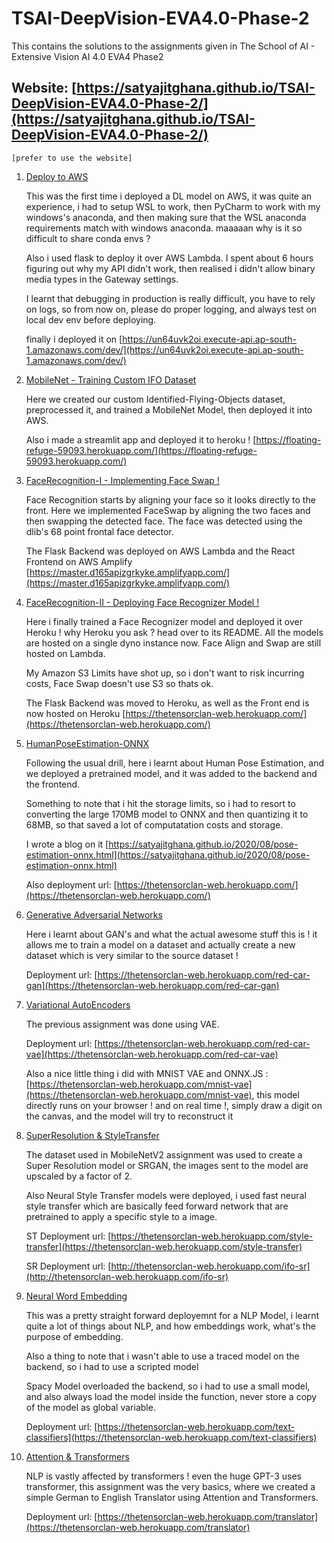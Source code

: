 # TSAI-DeepVision-EVA4.0-Phase-2

This contains the solutions to the assignments given in The School of AI - Extensive Vision AI 4.0 EVA4 Phase2

## Website: [https://satyajitghana.github.io/TSAI-DeepVision-EVA4.0-Phase-2/](https://satyajitghana.github.io/TSAI-DeepVision-EVA4.0-Phase-2/)

`[prefer to use the website]`

1. [Deploy to AWS](01-Deploy-To-AWS/README.md)

    This was the first time i deployed a DL model on AWS, it was quite an experience, i had to setup WSL to work, then PyCharm to work with my windows's anaconda, and then making sure that the WSL anaconda requirements match with windows anaconda. maaaaan why is it so difficult to share conda envs ?

    Also i used flask to deploy it over AWS Lambda. I spent about 6 hours figuring out why my API didn't work, then realised i didn't allow binary media types in the Gateway settings.

    I learnt that debugging in production is really difficult, you have to rely on logs, so from now on, please do proper logging, and always test on local dev env before deploying.

    finally i deployed it on [https://un64uvk2oi.execute-api.ap-south-1.amazonaws.com/dev/](https://un64uvk2oi.execute-api.ap-south-1.amazonaws.com/dev/)

2. [MobileNet - Training Custom IFO Dataset](02-MobileNet/index.html)

    Here we created our custom Identified-Flying-Objects dataset, preprocessed it, and trained a MobileNet Model, then deployed it into AWS.

    Also i made a streamlit app and deployed it to heroku ! [https://floating-refuge-59093.herokuapp.com/](https://floating-refuge-59093.herokuapp.com/)

3. [FaceRecognition-I - Implementing Face Swap !](03-FaceRecognition-I/)

    Face Recognition starts by aligning your face so it looks directly to the front. Here we implemented FaceSwap by aligning the two faces and then swapping the detected face. The face was detected using the dlib's 68 point frontal face detector.

    The Flask Backend was deployed on AWS Lambda and the React Frontend on AWS Amplify
    [https://master.d165apizgrkyke.amplifyapp.com/](https://master.d165apizgrkyke.amplifyapp.com/)

4. [FaceRecognition-II - Deploying Face Recognizer Model !](04-FaceRecognition-II/index.html)

    Here i finally trained a Face Recognizer model and deployed it over Heroku ! why Heroku you ask ? head over to its README. All the models are hosted on a single dyno instance now. Face Align and Swap are still hosted on Lambda.

    My Amazon S3 Limits have shot up, so i don't want to risk incurring costs, Face Swap doesn't use S3 so thats ok.

    The Flask Backend was moved to Heroku, as well as the Front end is now hosted on Heroku
    [https://thetensorclan-web.herokuapp.com/](https://thetensorclan-web.herokuapp.com/)

5. [HumanPoseEstimation-ONNX](05-HumanPoseEstimation-ONNX/README.md)

    Following the usual drill, here i learnt about Human Pose Estimation, and we deployed a pretrained model, and it was added to the backend and the frontend.

    Something to note that i hit the storage limits, so i had to resort to converting the large 170MB model to ONNX and then quantizing it to 68MB, so that saved a lot of computatation costs and storage.

    I wrote a blog on it [https://satyajitghana.github.io/2020/08/pose-estimation-onnx.html](https://satyajitghana.github.io/2020/08/pose-estimation-onnx.html)

    Also deployment url: [https://thetensorclan-web.herokuapp.com/](https://thetensorclan-web.herokuapp.com/)

6. [Generative Adversarial Networks](06-GenerativeAdversarialNetworks/README.md)

    Here i learnt about GAN's and what the actual awesome stuff this is ! it allows me to train a model on a dataset and actually create a new dataset which is very similar to the source dataset !

    Deployment url: [https://thetensorclan-web.herokuapp.com/red-car-gan](https://thetensorclan-web.herokuapp.com/red-car-gan)

7. [Variational AutoEncoders](07-VariationalAutoEncoders/README.md)

    The previous assignment was done using VAE.

    Deployment url: [https://thetensorclan-web.herokuapp.com/red-car-vae](https://thetensorclan-web.herokuapp.com/red-car-vae)

    Also a nice little thing i did with MNIST VAE and ONNX.JS : [https://thetensorclan-web.herokuapp.com/mnist-vae](https://thetensorclan-web.herokuapp.com/mnist-vae), this model directly runs on your browser ! and on real time !, simply draw a digit on the canvas, and the model will try to reconstruct it

8. [SuperResolution & StyleTransfer](08-SuperResolution_StyleTransfer/README.md)

    The dataset used in MobileNetV2 assignment was used to create a Super Resolution model or SRGAN, the images sent to the model are upscaled by a factor
    of 2.

    Also Neural Style Transfer models were deployed, i used fast neural style transfer which are basically feed forward network that are pretrained to apply a specific style to a image.

    ST Deployment url: [https://thetensorclan-web.herokuapp.com/style-transfer](https://thetensorclan-web.herokuapp.com/style-transfer)
    
    SR Deployment url: [http://thetensorclan-web.herokuapp.com/ifo-sr](http://thetensorclan-web.herokuapp.com/ifo-sr)

9. [Neural Word Embedding](09-NeuralWordEmbedding/README.md)

    This was a pretty straight forward deployemnt for a NLP Model, i learnt quite a lot of things about NLP, and how embeddings work, what's the purpose of embedding.

    Also a thing to note that i wasn't able to use a traced model on the backend, so i had to use a scripted model

    Spacy Model overloaded the backend, so i had to use a small model, and also always load the model inside the function, never store a copy of the model as global variable.

    Deployment url: [https://thetensorclan-web.herokuapp.com/text-classifiers](https://thetensorclan-web.herokuapp.com/text-classifiers)

10. [Attention & Transformers](11-Attention&Transformers/README.md)

    NLP is vastly affected by transformers ! even the huge GPT-3 uses transformer, this assignment was the very basics, where we created a simple German to English Translator using Attention and Transformers.

    Deployment url: [https://thetensorclan-web.herokuapp.com/translator](https://thetensorclan-web.herokuapp.com/translator)
